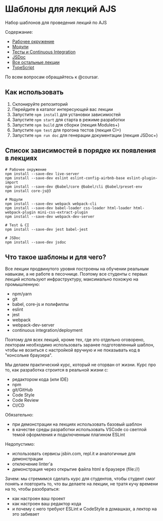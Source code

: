 # Шаблоны для лекций AJS

Набор шаблонов для проведения лекций по AJS

Содержание:
* [Рабочее окружение](/workspace)
* [Модули](/modules)
* [Тесты и Continuous Integration](/tests-ci)
* [JSDoc](/jsdoc)
* [Все остальные лекции](/all)
* [TypeScript](/typescript)

По всем вопросам обращайтесь к @coursar.

## Как использовать

1. Склонируйте репозиторий
1. Перейдите в каталог интересующей вас лекции
1. Запустите `npm install` для установки зависимостей
1. Запустите `npm start` для старта в режиме разработки
1. Запустите `npm build` для сборки (лекция Modules+)
1. Запустите `npm test` для прогона тестов (лекция CI+)
1. Запустите `npm run doc` для генерации документации (лекция JSDoc+)


## Список зависимостей в порядке их появления в лекциях
```
# Рабочее окружение
npm install --save-dev live-server
npm install --save-dev eslint eslint-config-airbnb-base eslint-plugin-import
npm install --save-dev @babel/core @babel/cli @babel/preset-env
npm install core-js@3

# Модули
npm install --save-dev webpack webpack-cli
npm install --save-dev babel-loader css-loader html-loader html-webpack-plugin mini-css-extract-plugin
npm install --save-dev webpack-dev-server

# Test & CI
npm install --save-dev jest babel-jest

# JSDoc
npm install --save-dev jsdoc
```


## Что такое шаблоны и для чего?

Все лекции продвинутого уровня построены на обучении реальным навыкам, а не работе в песочнице. Поэтому все студенты с первых лекций используют инфраструктуру, максимально похожую на промышленную:
* npm/yarn
* git
* babel, core-js и полифиллы
* eslint
* jest
* webpack
* webpack-dev-server
* continuous integration/deployment

Поэтому для всех лекций, кроме тех, где это отдельно оговорено, лекторам необходимо использовать заранее подготовленный шаблон, чтобы не возиться с настройкой вручную и не показывать код в "консольке браузера".

Мы делаем практический курс, который не оторван от жизни. Курс про то, как разработка строится в реальной жизни с:
* редактором кода (или IDE)
* npm
* git/GitHub
* Code Style
* Code Review
* CI/CD

Обязательно:
* при демонстрации на лекциях использовать базовый шаблон
* в качестве среды разработки использовать VSCode со светлой темой оформления и подключенным плагином ESLint

Недопустимо:
* использовать сервисы jsbin.com, repl.it и аналогичные для демонстрации
* отключение linter'а
* демонстрация через открытие файла html в браузере (file://)

Зачем: мы стремимся сделать курс для студентов, чтобы студент смог понять и повторить то, что вы делаете на лекции, не тратя кучу времени на то, чтобы разобраться:
* как настроен ваш проект
* как настроен ваш редактор кода
* и почему с него требуют ESLint и CodeStyle в домашках, а лектор на это забивает
